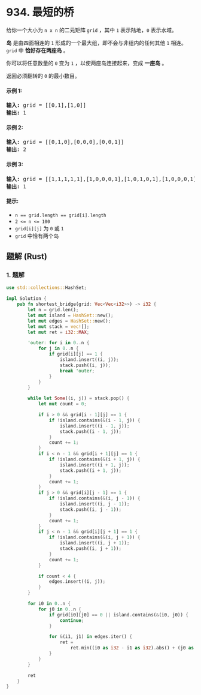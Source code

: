 # 934. 最短的桥
给你一个大小为 `n x n` 的二元矩阵 `grid` ，其中 `1` 表示陆地，`0` 表示水域。

**岛** 是由四面相连的 `1` 形成的一个最大组，即不会与非组内的任何其他 `1` 相连。`grid` 中 **恰好存在两座岛** 。

你可以将任意数量的 `0` 变为 `1` ，以使两座岛连接起来，变成 **一座岛** 。

返回必须翻转的 `0` 的最小数目。

#### 示例 1:
<pre>
<strong>输入:</strong> grid = [[0,1],[1,0]]
<strong>输出:</strong> 1
</pre>

#### 示例 2:
<pre>
<strong>输入:</strong> grid = [[0,1,0],[0,0,0],[0,0,1]]
<strong>输出:</strong> 2
</pre>

#### 示例 3:
<pre>
<strong>输入:</strong> grid = [[1,1,1,1,1],[1,0,0,0,1],[1,0,1,0,1],[1,0,0,0,1],[1,1,1,1,1]]
<strong>输出:</strong> 1
</pre>

#### 提示:
* `n == grid.length == grid[i].length`
* `2 <= n <= 100`
* `grid[i][j]` 为 `0` 或 `1`
* `grid` 中恰有两个岛

## 题解 (Rust)

### 1. 题解
```Rust
use std::collections::HashSet;

impl Solution {
    pub fn shortest_bridge(grid: Vec<Vec<i32>>) -> i32 {
        let n = grid.len();
        let mut island = HashSet::new();
        let mut edges = HashSet::new();
        let mut stack = vec![];
        let mut ret = i32::MAX;

        'outer: for i in 0..n {
            for j in 0..n {
                if grid[i][j] == 1 {
                    island.insert((i, j));
                    stack.push((i, j));
                    break 'outer;
                }
            }
        }

        while let Some((i, j)) = stack.pop() {
            let mut count = 0;

            if i > 0 && grid[i - 1][j] == 1 {
                if !island.contains(&(i - 1, j)) {
                    island.insert((i - 1, j));
                    stack.push((i - 1, j));
                }
                count += 1;
            }
            if i < n - 1 && grid[i + 1][j] == 1 {
                if !island.contains(&(i + 1, j)) {
                    island.insert((i + 1, j));
                    stack.push((i + 1, j));
                }
                count += 1;
            }
            if j > 0 && grid[i][j - 1] == 1 {
                if !island.contains(&(i, j - 1)) {
                    island.insert((i, j - 1));
                    stack.push((i, j - 1));
                }
                count += 1;
            }
            if j < n - 1 && grid[i][j + 1] == 1 {
                if !island.contains(&(i, j + 1)) {
                    island.insert((i, j + 1));
                    stack.push((i, j + 1));
                }
                count += 1;
            }

            if count < 4 {
                edges.insert((i, j));
            }
        }

        for i0 in 0..n {
            for j0 in 0..n {
                if grid[i0][j0] == 0 || island.contains(&(i0, j0)) {
                    continue;
                }

                for &(i1, j1) in edges.iter() {
                    ret =
                        ret.min((i0 as i32 - i1 as i32).abs() + (j0 as i32 - j1 as i32).abs() - 1);
                }
            }
        }

        ret
    }
}
```
